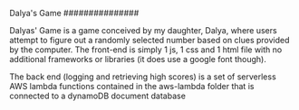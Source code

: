 Dalya's Game
###############

Dalyas' Game is a game conceived by my daughter, Dalya, where users attempt to figure out a randomly selected number based on clues provided by the computer.
The front-end is simply 1 js, 1 css and 1 html file with no additional frameworks or libraries (it does use a google font though).

The back end (logging and retrieving high scores) is a set of serverless AWS lambda functions contained in the aws-lambda folder that is connected to a dynamoDB document database